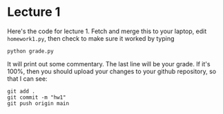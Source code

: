 # Lecture 1

Here's the code for lecture 1.  Fetch and merge this to your laptop, edit `homework1.py`, then check to make sure it worked by typing
```
python grade.py
```
It will print out some commentary.  The last line will be your grade.  If it's 100%, then you should upload your changes to your github repository, so that I can see:
```
git add .
git commit -m "hw1"
git push origin main
```

